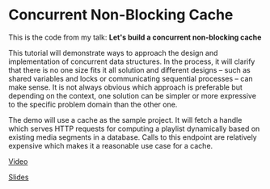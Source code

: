 # Concurrent Non-Blocking Cache

This is the code from my talk: **Let's build a concurrent non-blocking cache**

This tutorial will demonstrate ways to approach the design and implementation of concurrent data structures. In the process, it will clarify that there is no one size fits it all solution and different designs – such as shared variables and locks or communicating sequential processes – can make sense. It is not always obvious which approach is preferable but depending on the context, one solution can be simpler or more expressive to the specific problem domain than the other one.

The demo will use a cache as the sample project. It will fetch a handle which serves HTTP requests for computing a playlist dynamically based on existing media segments in a database. Calls to this endpoint are relatively expensive which makes it a reasonable use case for a cache.

[Video](https://youtu.be/KlDWmTcyXdA)

[Slides](https://speakerdeck.com/konradreiche/lets-build-a-concurrent-non-blocking-cache)
